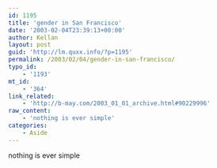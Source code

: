 ```yaml
---
id: 1195
title: 'gender in San Francisco'
date: '2003-02-04T23:39:13+00:00'
author: Kellan
layout: post
guid: 'http://lm.quxx.info/?p=1195'
permalink: /2003/02/04/gender-in-san-francisco/
typo_id:
    - '1193'
mt_id:
    - '364'
link_related:
    - 'http://b-may.com/2003_01_01_archive.html#90229996'
raw_content:
    - 'nothing is ever simple'
categories:
    - Aside
---
```


nothing is ever simple